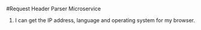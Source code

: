 #Request Header Parser Microservice

1. I can get the IP address, language and operating system for my browser.